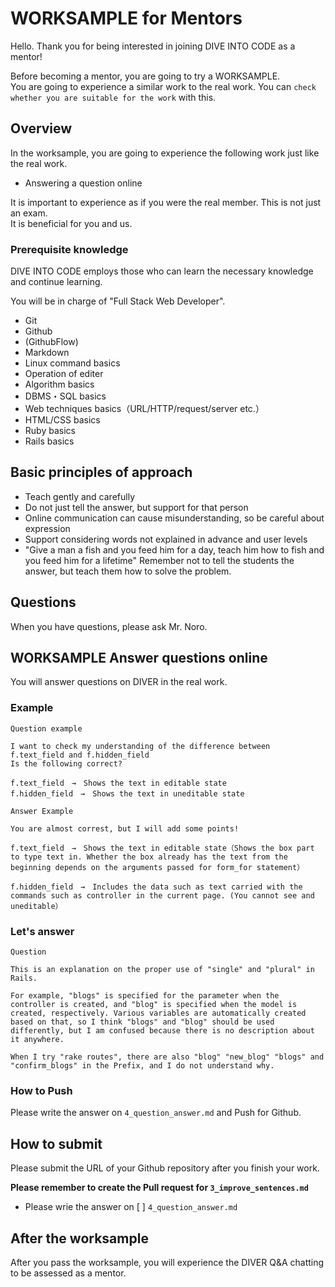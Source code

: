 # WORKSAMPLE for Mentors

Hello.
Thank you for being interested in joining DIVE INTO CODE as a mentor!

Before becoming a mentor, you are going to try a WORKSAMPLE.  
You are going to experience a similar work to the real work.
You can `check whether you are suitable for the work` with this.  

## Overview

In the worksample, you are going to experience the following work just like the real work.  

- Answering a question online

It is important to experience as if you were the real member. This is not just an exam.  
It is beneficial for you and us.  

### Prerequisite knowledge

DIVE INTO CODE employs those who can learn the necessary knowledge and continue learning.  

You will be in charge of "Full Stack Web Developer".  

- Git
- Github
- (GithubFlow)
- Markdown
- Linux command basics
- Operation of editer
- Algorithm basics
- DBMS・SQL basics
- Web techniques basics（URL/HTTP/request/server etc.）
- HTML/CSS basics
- Ruby basics
- Rails basics


## Basic principles of approach

- Teach gently and carefully
- Do not just tell the answer, but support for that person
- Online communication can cause misunderstanding, so be careful about expression
- Support considering words not explained in advance and user levels 
- "Give a man a fish and you feed him for a day, teach him how to fish and you feed him for a lifetime" Remember not to tell the students the answer, but teach them how to solve the problem.

## Questions

When you have questions, please ask Mr. Noro.  

## WORKSAMPLE Answer questions online

You will answer questions on DIVER in the real work.

### Example

`Question example`

```
I want to check my understanding of the difference between f.text_field and f.hidden_field
Is the following correct?

f.text_field　→　Shows the text in editable state
f.hidden_field　→　Shows the text in uneditable state
```

`Answer Example`

```
You are almost correst, but I will add some points!

f.text_field　→　Shows the text in editable state（Shows the box part to type text in. Whether the box already has the text from the beginning depends on the arguments passed for form_for statement）

f.hidden_field　→　Includes the data such as text carried with the commands such as controller in the current page. (You cannot see and uneditable）
```

### Let's answer

`Question`

```
This is an explanation on the proper use of "single" and "plural" in Rails.

For example, "blogs" is specified for the parameter when the controller is created, and "blog" is specified when the model is created, respectively. Various variables are automatically created based on that, so I think "blogs" and "blog" should be used differently, but I am confused because there is no description about it anywhere.

When I try "rake routes", there are also "blog" "new_blog" "blogs" and "confirm_blogs" in the Prefix, and I do not understand why.
```

### How to Push

Please write the answer on `4_question_answer.md` and Push for Github.


## How to submit

Please submit the URL of your Github repository after you finish your work.    

**Please remember to create the Pull request for `3_improve_sentences.md`**  

- Please wrie the answer on [ ] `4_question_answer.md`

## After the worksample

After you pass the worksample, you will experience the DIVER Q&A chatting to be assessed as a mentor.
